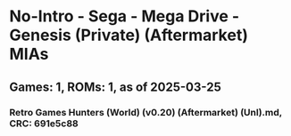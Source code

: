 # No-Intro - Sega - Mega Drive - Genesis (Private) (Aftermarket) MIAs
## Games: 1, ROMs: 1, as of 2025-03-25

### Retro Games Hunters (World) (v0.20) (Aftermarket) (Unl).md, CRC: 691e5c88
